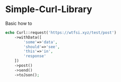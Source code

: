 # Simple-Curl-Library
Basic how to

```php
echo Curl::request('https://wtfsi.xyz/test/post')
    ->withData([
        'some'=>'data',
        'should'=>'see',
        'this'=>'in',
        'response'
    ])
    ->post()
    ->send()
    ->toJson();
```
